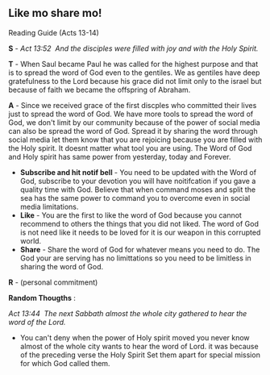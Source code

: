 ## Like mo share mo!
Reading Guide (Acts 13-14)

__S__ - _Act 13:52  And the disciples were filled with joy and with the Holy Spirit._

__T__ - When Saul became Paul he was called for the highest purpose and that is to spread the word of God even to the gentiles. We as gentiles have deep gratefulness to the Lord because his grace did not limit only to the israel but because of faith we became the offspring of Abraham.

__A__ - Since we received grace of the first discples who committed their lives just to spread the word of God. We have more tools to spread the word of God, we don't limit by our community because of the power of social media can also be spread the word of God. Spread it by sharing the word through social media let them know that you are rejoicing because you are filled with the Holy spirit. It doesnt matter what tool you are using. The Word of God and Holy spirit has same power from yesterday, today and Forever.

 - __Subscribe and hit notif bell__ - You need to be updated with the Word of God, subscribe to your devotion you will have noitifcation if you gave a quality time with God. Believe that when command moses and split the sea has the same power to command you to overcome even in social media limitations.
 - __Like__ - You are the first to like the word of God because you cannot recommend to others the things that you did not liked. The word of God is not need like it needs to be loved for it is our weapon in this corrupted world.
 - __Share__ - Share the word of God for whatever means you need to do. The God your are serving has no limittations so you need to be limitless in sharing the word of God.


__R__ - (personal commitment) 


__Random Thougths__ : 

_Act 13:44  The next Sabbath almost the whole city gathered to hear the word of the Lord._
 - You can't deny when the power of Holy spirit moved you never know almost of the whole city wants to hear the word of Lord. it was because of the preceding verse the Holy Spirit Set them apart for special mission for which God called them.
